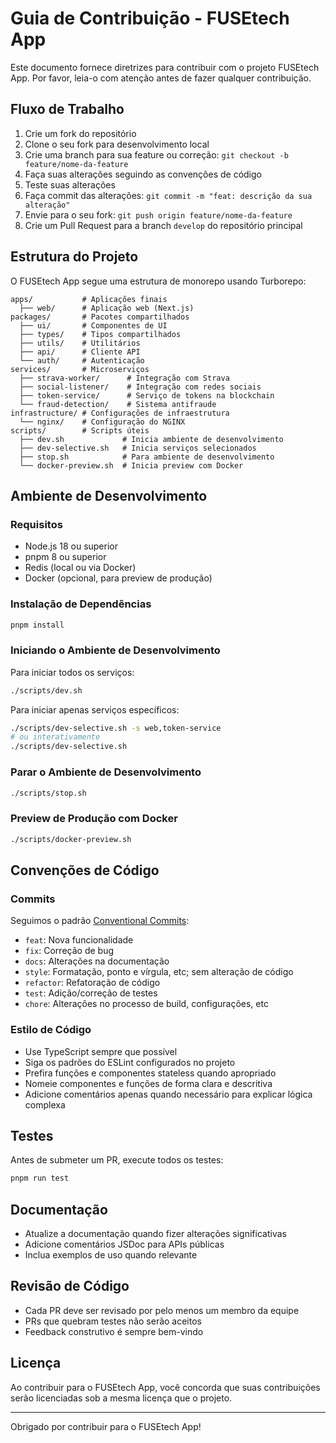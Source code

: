 # Guia de Contribuição - FUSEtech App

Este documento fornece diretrizes para contribuir com o projeto FUSEtech App. Por favor, leia-o com atenção antes de fazer qualquer contribuição.

## Fluxo de Trabalho

1. Crie um fork do repositório
2. Clone o seu fork para desenvolvimento local
3. Crie uma branch para sua feature ou correção: `git checkout -b feature/nome-da-feature`
4. Faça suas alterações seguindo as convenções de código
5. Teste suas alterações
6. Faça commit das alterações: `git commit -m "feat: descrição da sua alteração"`
7. Envie para o seu fork: `git push origin feature/nome-da-feature`
8. Crie um Pull Request para a branch `develop` do repositório principal

## Estrutura do Projeto

O FUSEtech App segue uma estrutura de monorepo usando Turborepo:

```
apps/           # Aplicações finais
  ├── web/      # Aplicação web (Next.js)
packages/       # Pacotes compartilhados
  ├── ui/       # Componentes de UI
  ├── types/    # Tipos compartilhados
  ├── utils/    # Utilitários
  ├── api/      # Cliente API
  └── auth/     # Autenticação
services/       # Microserviços
  ├── strava-worker/      # Integração com Strava
  ├── social-listener/    # Integração com redes sociais
  ├── token-service/      # Serviço de tokens na blockchain
  └── fraud-detection/    # Sistema antifraude
infrastructure/ # Configurações de infraestrutura
  └── nginx/    # Configuração do NGINX
scripts/        # Scripts úteis
  ├── dev.sh             # Inicia ambiente de desenvolvimento
  ├── dev-selective.sh   # Inicia serviços selecionados
  ├── stop.sh            # Para ambiente de desenvolvimento
  └── docker-preview.sh  # Inicia preview com Docker
```

## Ambiente de Desenvolvimento

### Requisitos

- Node.js 18 ou superior
- pnpm 8 ou superior
- Redis (local ou via Docker)
- Docker (opcional, para preview de produção)

### Instalação de Dependências

```bash
pnpm install
```

### Iniciando o Ambiente de Desenvolvimento

Para iniciar todos os serviços:

```bash
./scripts/dev.sh
```

Para iniciar apenas serviços específicos:

```bash
./scripts/dev-selective.sh -s web,token-service
# ou interativamente
./scripts/dev-selective.sh
```

### Parar o Ambiente de Desenvolvimento

```bash
./scripts/stop.sh
```

### Preview de Produção com Docker

```bash
./scripts/docker-preview.sh
```

## Convenções de Código

### Commits

Seguimos o padrão [Conventional Commits](https://www.conventionalcommits.org/):

- `feat`: Nova funcionalidade
- `fix`: Correção de bug
- `docs`: Alterações na documentação
- `style`: Formatação, ponto e vírgula, etc; sem alteração de código
- `refactor`: Refatoração de código
- `test`: Adição/correção de testes
- `chore`: Alterações no processo de build, configurações, etc

### Estilo de Código

- Use TypeScript sempre que possível
- Siga os padrões do ESLint configurados no projeto
- Prefira funções e componentes stateless quando apropriado
- Nomeie componentes e funções de forma clara e descritiva
- Adicione comentários apenas quando necessário para explicar lógica complexa

## Testes

Antes de submeter um PR, execute todos os testes:

```bash
pnpm run test
```

## Documentação

- Atualize a documentação quando fizer alterações significativas
- Adicione comentários JSDoc para APIs públicas
- Inclua exemplos de uso quando relevante

## Revisão de Código

- Cada PR deve ser revisado por pelo menos um membro da equipe
- PRs que quebram testes não serão aceitos
- Feedback construtivo é sempre bem-vindo

## Licença

Ao contribuir para o FUSEtech App, você concorda que suas contribuições serão licenciadas sob a mesma licença que o projeto.

---

Obrigado por contribuir para o FUSEtech App!
